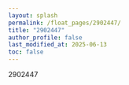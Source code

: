 ```yaml
---
layout: splash
permalink: /float_pages/2902447/
title: "2902447"
author_profile: false
last_modified_at: 2025-06-13
toc: false
---
```

 
2902447
